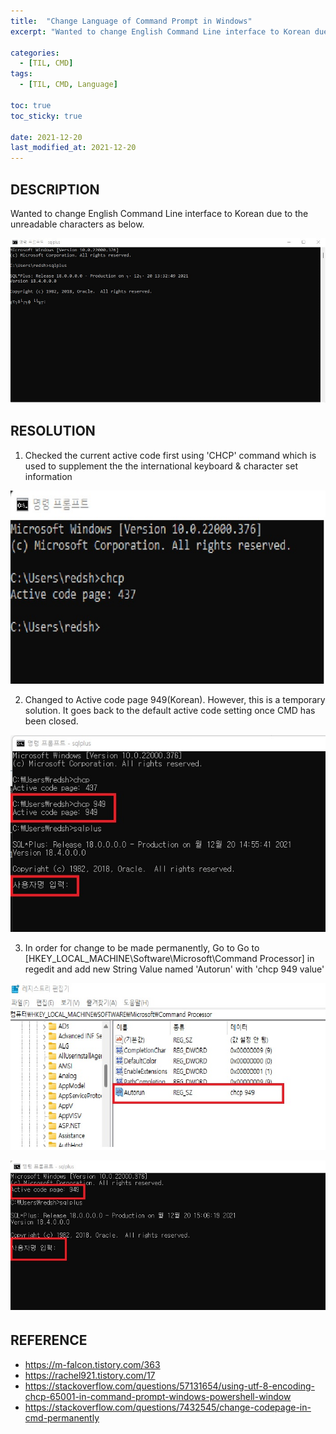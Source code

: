 ```yaml
---
title:  "Change Language of Command Prompt in Windows"
excerpt: "Wanted to change English Command Line interface to Korean due to the unreadable characters"

categories:
  - [TIL, CMD]
tags:
  - [TIL, CMD, Language]

toc: true
toc_sticky: true
 
date: 2021-12-20
last_modified_at: 2021-12-20
---
```

## DESCRIPTION
Wanted to change English Command Line interface to Korean due to the unreadable characters as below.

![cmd1korean](/img/cmd1.jpg)

## RESOLUTION
1. Checked the current active code first using 'CHCP' command which is used to supplement the the international keyboard & character set information

![cmd1korean](/img/cmd2.jpg)

2. Changed to Active code page 949(Korean). However, this is a temporary solution. It goes back to the default active code setting once CMD has been closed.

![cmd1korean](/img/cmd3.jpg)

3. In order for change to be made permanently, Go to Go to [HKEY_LOCAL_MACHINE\Software\Microsoft\Command Processor] in regedit and add new String Value named 'Autorun' with 'chcp 949 value'

![cmd1korean](/img/cmd4.jpg)

![cmd1korean](/img/cmd5.jpg)

## REFERENCE
* https://m-falcon.tistory.com/363
* https://rachel921.tistory.com/17
* https://stackoverflow.com/questions/57131654/using-utf-8-encoding-chcp-65001-in-command-prompt-windows-powershell-window
* https://stackoverflow.com/questions/7432545/change-codepage-in-cmd-permanently
